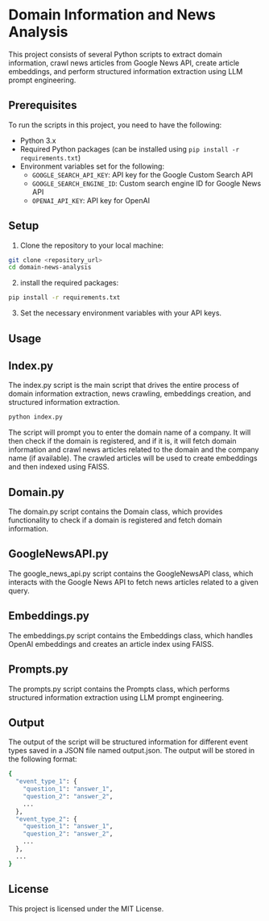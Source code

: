 # Domain Information and News Analysis

This project consists of several Python scripts to extract domain information, crawl news articles from Google News API, create article embeddings, and perform structured information extraction using LLM prompt engineering.

## Prerequisites

To run the scripts in this project, you need to have the following:

- Python 3.x
- Required Python packages (can be installed using `pip install -r requirements.txt`)
- Environment variables set for the following:
  - `GOOGLE_SEARCH_API_KEY`: API key for the Google Custom Search API
  - `GOOGLE_SEARCH_ENGINE_ID`: Custom search engine ID for Google News API
  - `OPENAI_API_KEY`: API key for OpenAI

## Setup

1. Clone the repository to your local machine:

```bash
git clone <repository_url>
cd domain-news-analysis
```
2. install the required packages:

```bash
pip install -r requirements.txt
```

3. Set the necessary environment variables with your API keys.

## Usage

## Index.py
The index.py script is the main script that drives the entire process of domain information extraction, news crawling, embeddings creation, and structured information extraction.

```bash 
python index.py
```

The script will prompt you to enter the domain name of a company. It will then check if the domain is registered, and if it is, it will fetch domain information and crawl news articles related to the domain and the company name (if available). The crawled articles will be used to create embeddings and then indexed using FAISS.

## Domain.py
The domain.py script contains the Domain class, which provides functionality to check if a domain is registered and fetch domain information.

## GoogleNewsAPI.py
The google_news_api.py script contains the GoogleNewsAPI class, which interacts with the Google News API to fetch news articles related to a given query.

## Embeddings.py
The embeddings.py script contains the Embeddings class, which handles OpenAI embeddings and creates an article index using FAISS.

## Prompts.py
The prompts.py script contains the Prompts class, which performs structured information extraction using LLM prompt engineering.

## Output

The output of the script will be structured information for different event types saved in a JSON file named output.json. The output will be stored in the following format:

```bash
{
  "event_type_1": {
    "question_1": "answer_1",
    "question_2": "answer_2",
    ...
  },
  "event_type_2": {
    "question_1": "answer_1",
    "question_2": "answer_2",
    ...
  },
  ...
}
```
## License

This project is licensed under the MIT License.








